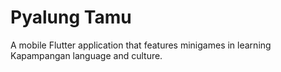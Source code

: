 # Pyalung Tamu

A mobile Flutter application that features minigames in learning Kapampangan language and culture.